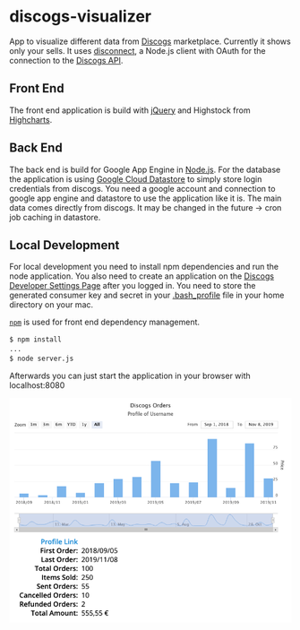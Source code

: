 # discogs-visualizer

App to visualize different data from [Discogs](https://www.discogs.com) marketplace. Currently it shows only your sells. It uses [disconnect](https://github.com/bartve/disconnect), a Node.js client with OAuth for the connection to the [Discogs API](https://www.discogs.com/developers).

## Front End

The front end application is build with [jQuery](https://jquery.com/) and Highstock from [Highcharts](https://www.highcharts.com).

## Back End

The back end is build for Google App Engine in [Node.js](https://nodejs.org). For the database the application is using [Google Cloud Datastore](https://cloud.google.com/datastore/docs/concepts/overview) to simply store login credentials from discogs. You need a google account and connection to google app engine and datastore to use the application like it is. The main data comes directly from discogs. It may be changed in the future -> cron job caching in datastore.

## Local Development

For local development you need to install npm dependencies and run the node application. You also need to create an application on the [Discogs Developer Settings Page](https://www.discogs.com/settings/developers) after you logged in. You need to store the generated consumer key and secret in your [.bash_profile](https://scriptingosx.com/2017/04/about-bash_profile-and-bashrc-on-macos) file in your home directory on your mac.

[`npm`](https://www.npmjs.com) is used for front end dependency management.

```bash
$ npm install
...
$ node server.js
```

Afterwards you can just start the application in your browser with localhost:8080

![alt Example Image](public/images/screenshots/example.png)
